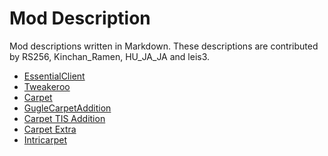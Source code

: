 # Mod Description

Mod descriptions written in Markdown.
These descriptions are contributed by RS256, Kinchan_Ramen, HU_JA_JA and leis3.

- [EssentialClient](./EssentialClient.md)
- [Tweakeroo](./Tweakeroo.md)
- [Carpet](./carpet.md)
- [GugleCarpetAddition](./gugle-carpet-addition.md)
- [Carpet TIS Addition](./carpet-TIS-addition.md)
- [Carpet Extra](./carpet-extra.md)
- [Intricarpet](./intricarpet.md)
